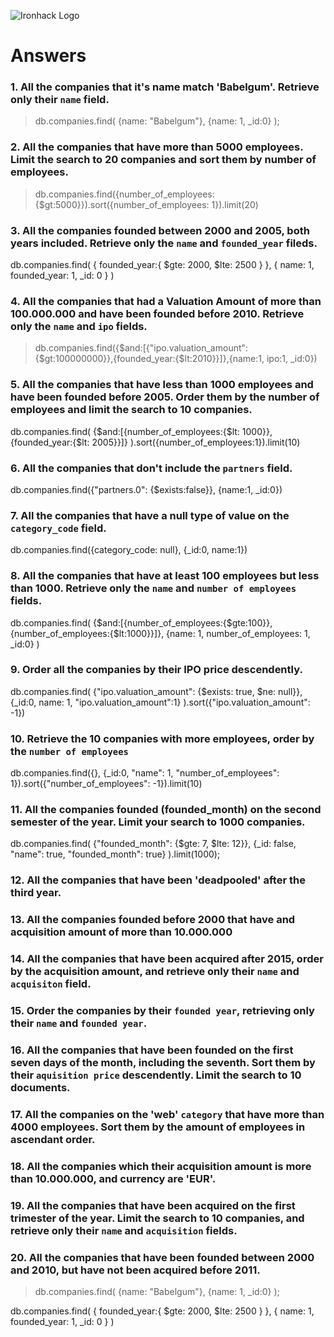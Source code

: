 ![Ironhack Logo](https://i.imgur.com/1QgrNNw.png)

# Answers

### 1. All the companies that it's name match 'Babelgum'. Retrieve only their `name` field.

> db.companies.find(     {name: "Babelgum"},     {name: 1, _id:0} );

### 2. All the companies that have more than 5000 employees. Limit the search to 20 companies and sort them by **number of employees**.

> db.companies.find({number_of_employees:{$gt:5000}}).sort({number_of_employees: 1}).limit(20)

### 3. All the companies founded between 2000 and 2005, both years included. Retrieve only the `name` and `founded_year` fileds.

db.companies.find(
    {
        founded_year:{
            $gte: 2000,
            $lte: 2500
        }
    },
    {
        name: 1,
        founded_year: 1,
        _id: 0
    }
)

### 4. All the companies that had a Valuation Amount of more than 100.000.000 and have been founded before 2010. Retrieve only the `name` and `ipo` fields.

> db.companies.find({$and:[{"ipo.valuation_amount":{$gt:100000000}},{founded_year:{$lt:2010}}]},{name:1, ipo:1, _id:0})

### 5. All the companies that have less than 1000 employees and have been founded before 2005. Order them by the number of employees and limit the search to 10 companies.

db.companies.find(
    {$and:[{number_of_employees:{$lt: 1000}},{founded_year:{$lt: 2005}}]}
).sort({number_of_employees:1}).limit(10)

### 6. All the companies that don't include the `partners` field.

db.companies.find({"partners.0": {$exists:false}}, {name:1, _id:0})

### 7. All the companies that have a null type of value on the `category_code` field.

db.companies.find({category_code: null}, {_id:0, name:1})

### 8. All the companies that have at least 100 employees but less than 1000. Retrieve only the `name` and `number of employees` fields.

db.companies.find(
    {$and:[{number_of_employees:{$gte:100}}, {number_of_employees:{$lt:1000}}]},
    {name: 1, number_of_employees: 1, _id:0}
)

### 9. Order all the companies by their IPO price descendently.

db.companies.find(
    {"ipo.valuation_amount": {$exists: true, $ne: null}},
    {_id:0, name: 1, "ipo.valuation_amount":1}
).sort({"ipo.valuation_amount": -1})

### 10. Retrieve the 10 companies with more employees, order by the `number of employees`

db.companies.find({}, {_id:0, "name": 1, "number_of_employees": 1}).sort({"number_of_employees": -1}).limit(10)

### 11. All the companies founded (founded_month) on the second semester of the year. Limit your search to 1000 companies.

db.companies.find(
    {"founded_month": {$gte: 7, $lte: 12}},
    {_id: false, "name": true, "founded_month": true}
).limit(1000);

### 12. All the companies that have been 'deadpooled' after the third year.

<!-- Your Code Goes Here -->

### 13. All the companies founded before 2000 that have and acquisition amount of more than 10.000.000

<!-- Your Code Goes Here -->

### 14. All the companies that have been acquired after 2015, order by the acquisition amount, and retrieve only their `name` and `acquisiton` field.

<!-- Your Code Goes Here -->

### 15. Order the companies by their `founded year`, retrieving only their `name` and `founded year`.

<!-- Your Code Goes Here -->

### 16. All the companies that have been founded on the first seven days of the month, including the seventh. Sort them by their `aquisition price` descendently. Limit the search to 10 documents.

<!-- Your Code Goes Here -->

### 17. All the companies on the 'web' `category` that have more than 4000 employees. Sort them by the amount of employees in ascendant order.

<!-- Your Code Goes Here -->

### 18. All the companies which their acquisition amount is more than 10.000.000, and currency are 'EUR'.

<!-- Your Code Goes Here -->

### 19. All the companies that have been acquired on the first trimester of the year. Limit the search to 10 companies, and retrieve only their `name` and `acquisition` fields.

<!-- Your Code Goes Here -->

### 20. All the companies that have been founded between 2000 and 2010, but have not been acquired before 2011.

<!-- Your Code Goes Here -->

> db.companies.find(     {name: "Babelgum"},     {name: 1, _id:0} );

db.companies.find(
    {
        founded_year:{
            $gte: 2000,
            $lte: 2500
        }
    },
    {
        name: 1,
        founded_year: 1,
        _id: 0
    }
)


<!-- 
{
	"_id" : ObjectId("52cdef7c4bab8bd675297d8a"),
	"name" : "Wetpaint",
	"permalink" : "abc2",
	"crunchbase_url" : "http://www.crunchbase.com/company/wetpaint",
	"homepage_url" : "http://wetpaint-inc.com",
	"blog_url" : "http://digitalquarters.net/",
	"blog_feed_url" : "http://digitalquarters.net/feed/",
	"twitter_username" : "BachelrWetpaint",
	"category_code" : "web",
	"number_of_employees" : 47,
	"founded_year" : 2005,
	"founded_month" : 10,
	"founded_day" : 17,
	"deadpooled_year" : 1,
	"tag_list" : "wiki, seattle, elowitz, media-industry, media-platform, social-distribution-system",
	"alias_list" : "",
	"email_address" : "info@wetpaint.com",
	"phone_number" : "206.859.6300",
	"description" : "Technology Platform Company",
	"created_at" : ISODate("2007-05-25T06:51:27Z"),
	"updated_at" : "Sun Dec 08 07:15:44 UTC 2013",
	"overview" : "<p>Wetpaint is a technology platform company that uses its proprietary state-of-the-art technology and expertise in social media to build and monetize audiences for digital publishers. Wetpaint’s own online property, Wetpaint Entertainment, an entertainment news site that attracts more than 12 million unique visitors monthly and has over 2 million Facebook fans, is a proof point to the company’s success in building and engaging audiences. Media companies can license Wetpaint’s platform which includes a dynamic playbook tailored to their individual needs and comprehensive training. Founded by Internet pioneer Ben Elowitz, and with offices in New York and Seattle, Wetpaint is backed by Accel Partners, the investors behind Facebook.</p>",
	"image" : {
		"available_sizes" : [
			[
				[
					150,
					75
				],
				"assets/images/resized/0000/3604/3604v14-max-150x150.jpg"
			],
			[
				[
					250,
					125
				],
				"assets/images/resized/0000/3604/3604v14-max-250x250.jpg"
			],
			[
				[
					450,
					225
				],
				"assets/images/resized/0000/3604/3604v14-max-450x450.jpg"
			]
		]
	},
	"products" : [
		{
			"name" : "Wikison Wetpaint",
			"permalink" : "wetpaint-wiki"
		},
		{
			"name" : "Wetpaint Social Distribution System",
			"permalink" : "wetpaint-social-distribution-system"
		}
	],
	"relationships" : [
		{
			"is_past" : false,
			"title" : "Co-Founder and VP, Social and Audience Development",
			"person" : {
				"first_name" : "Michael",
				"last_name" : "Howell",
				"permalink" : "michael-howell"
			}
		},
		{
			"is_past" : false,
			"title" : "Co-Founder/CEO/Board of Directors",
			"person" : {
				"first_name" : "Ben",
				"last_name" : "Elowitz",
				"permalink" : "ben-elowitz"
			}
		},
		{
			"is_past" : false,
			"title" : "COO/Board of Directors",
			"person" : {
				"first_name" : "Rob",
				"last_name" : "Grady",
				"permalink" : "rob-grady"
			}
		},
		{
			"is_past" : false,
			"title" : "SVP, Strategy and Business Development",
			"person" : {
				"first_name" : "Chris",
				"last_name" : "Kollas",
				"permalink" : "chris-kollas"
			}
		},
		{
			"is_past" : false,
			"title" : "Board",
			"person" : {
				"first_name" : "Theresia",
				"last_name" : "Ranzetta",
				"permalink" : "theresia-ranzetta"
			}
		},
		{
			"is_past" : false,
			"title" : "Board Member",
			"person" : {
				"first_name" : "Gus",
				"last_name" : "Tai",
				"permalink" : "gus-tai"
			}
		},
		{
			"is_past" : false,
			"title" : "Board",
			"person" : {
				"first_name" : "Len",
				"last_name" : "Jordan",
				"permalink" : "len-jordan"
			}
		},
		{
			"is_past" : false,
			"title" : "Head of Technology and Product",
			"person" : {
				"first_name" : "Alex",
				"last_name" : "Weinstein",
				"permalink" : "alex-weinstein"
			}
		},
		{
			"is_past" : true,
			"title" : "CFO",
			"person" : {
				"first_name" : "Bert",
				"last_name" : "Hogue",
				"permalink" : "bert-hogue"
			}
		},
		{
			"is_past" : true,
			"title" : "CFO/ CRO",
			"person" : {
				"first_name" : "Brian",
				"last_name" : "Watkins",
				"permalink" : "brian-watkins"
			}
		},
		{
			"is_past" : true,
			"title" : "Senior Vice President, Marketing",
			"person" : {
				"first_name" : "Rob",
				"last_name" : "Grady",
				"permalink" : "rob-grady"
			}
		},
		{
			"is_past" : true,
			"title" : "VP, Technology and Product",
			"person" : {
				"first_name" : "Werner",
				"last_name" : "Koepf",
				"permalink" : "werner-koepf"
			}
		},
		{
			"is_past" : true,
			"title" : "VP Marketing",
			"person" : {
				"first_name" : "Kevin",
				"last_name" : "Flaherty",
				"permalink" : "kevin-flaherty"
			}
		},
		{
			"is_past" : true,
			"title" : "VP User Experience",
			"person" : {
				"first_name" : "Alex",
				"last_name" : "Berg",
				"permalink" : "alex-berg"
			}
		},
		{
			"is_past" : true,
			"title" : "VP Engineering",
			"person" : {
				"first_name" : "Steve",
				"last_name" : "McQuade",
				"permalink" : "steve-mcquade"
			}
		},
		{
			"is_past" : true,
			"title" : "Executive Editor",
			"person" : {
				"first_name" : "Susan",
				"last_name" : "Mulcahy",
				"permalink" : "susan-mulcahy"
			}
		},
		{
			"is_past" : true,
			"title" : "VP Business Development",
			"person" : {
				"first_name" : "Chris",
				"last_name" : "Kollas",
				"permalink" : "chris-kollas"
			}
		}
	],
	"competitions" : [
		{
			"competitor" : {
				"name" : "Wikia",
				"permalink" : "wikia"
			}
		},
		{
			"competitor" : {
				"name" : "JotSpot",
				"permalink" : "jotspot"
			}
		},
		{
			"competitor" : {
				"name" : "Socialtext",
				"permalink" : "socialtext"
			}
		},
		{
			"competitor" : {
				"name" : "Ning by Glam Media",
				"permalink" : "ning"
			}
		},
		{
			"competitor" : {
				"name" : "Soceeo",
				"permalink" : "soceeo"
			}
		},
		{
			"competitor" : {
				"name" : "Yola",
				"permalink" : "yola"
			}
		},
		{
			"competitor" : {
				"name" : "SocialGO",
				"permalink" : "socialgo"
			}
		},
		{
			"competitor" : {
				"name" : "IslamNor",
				"permalink" : "islamnor"
			}
		}
	],
	"providerships" : [ ],
	"total_money_raised" : "$39.8M",
	"funding_rounds" : [
		{
			"id" : 888,
			"round_code" : "a",
			"source_url" : "http://seattlepi.nwsource.com/business/246734_wiki02.html",
			"source_description" : "",
			"raised_amount" : 5250000,
			"raised_currency_code" : "USD",
			"funded_year" : 2005,
			"funded_month" : 10,
			"funded_day" : 1,
			"investments" : [
				{
					"company" : null,
					"financial_org" : {
						"name" : "Frazier Technology Ventures",
						"permalink" : "frazier-technology-ventures"
					},
					"person" : null
				},
				{
					"company" : null,
					"financial_org" : {
						"name" : "Trinity Ventures",
						"permalink" : "trinity-ventures"
					},
					"person" : null
				}
			]
		},
		{
			"id" : 889,
			"round_code" : "b",
			"source_url" : "http://pulse2.com/2007/01/09/wiki-builder-website-wetpaint-welcomes-95m-funding/",
			"source_description" : "",
			"raised_amount" : 9500000,
			"raised_currency_code" : "USD",
			"funded_year" : 2007,
			"funded_month" : 1,
			"funded_day" : 1,
			"investments" : [
				{
					"company" : null,
					"financial_org" : {
						"name" : "Accel Partners",
						"permalink" : "accel-partners"
					},
					"person" : null
				},
				{
					"company" : null,
					"financial_org" : {
						"name" : "Frazier Technology Ventures",
						"permalink" : "frazier-technology-ventures"
					},
					"person" : null
				},
				{
					"company" : null,
					"financial_org" : {
						"name" : "Trinity Ventures",
						"permalink" : "trinity-ventures"
					},
					"person" : null
				}
			]
		},
		{
			"id" : 2312,
			"round_code" : "c",
			"source_url" : "http://www.accel.com/news/news_one_up.php?news_id=185",
			"source_description" : "Accel",
			"raised_amount" : 25000000,
			"raised_currency_code" : "USD",
			"funded_year" : 2008,
			"funded_month" : 5,
			"funded_day" : 19,
			"investments" : [
				{
					"company" : null,
					"financial_org" : {
						"name" : "DAG Ventures",
						"permalink" : "dag-ventures"
					},
					"person" : null
				},
				{
					"company" : null,
					"financial_org" : {
						"name" : "Accel Partners",
						"permalink" : "accel-partners"
					},
					"person" : null
				},
				{
					"company" : null,
					"financial_org" : {
						"name" : "Trinity Ventures",
						"permalink" : "trinity-ventures"
					},
					"person" : null
				},
				{
					"company" : null,
					"financial_org" : {
						"name" : "Frazier Technology Ventures",
						"permalink" : "frazier-technology-ventures"
					},
					"person" : null
				}
			]
		}
	],
	"investments" : [ ],
	"acquisition" : {
		"price_amount" : 30000000,
		"price_currency_code" : "USD",
		"term_code" : "cash_and_stock",
		"source_url" : "http://allthingsd.com/20131216/viggle-tries-to-bulk-up-its-social-tv-business-by-buying-wetpaint/?mod=atdtweet",
		"source_description" : " Viggle Tries to Bulk Up Its Social TV Business by Buying Wetpaint",
		"acquired_year" : 2013,
		"acquired_month" : 12,
		"acquired_day" : 16,
		"acquiring_company" : {
			"name" : "Viggle",
			"permalink" : "viggle"
		}
	},
	"acquisitions" : [ ],
	"offices" : [
		{
			"description" : "",
			"address1" : "710 - 2nd Avenue",
			"address2" : "Suite 1100",
			"zip_code" : "98104",
			"city" : "Seattle",
			"state_code" : "WA",
			"country_code" : "USA",
			"latitude" : 47.603122,
			"longitude" : -122.333253
		},
		{
			"description" : "",
			"address1" : "270 Lafayette Street",
			"address2" : "Suite 505",
			"zip_code" : "10012",
			"city" : "New York",
			"state_code" : "NY",
			"country_code" : "USA",
			"latitude" : 40.7237306,
			"longitude" : -73.9964312
		}
	],
	"milestones" : [
		{
			"id" : 5869,
			"description" : "Wetpaint named in Lead411's Hottest Seattle Companies list",
			"stoned_year" : 2010,
			"stoned_month" : 6,
			"stoned_day" : 8,
			"source_url" : "http://www.lead411.com/seattle-companies.html",
			"source_text" : null,
			"source_description" : "LEAD411 LAUNCHES \"HOTTEST SEATTLE COMPANIES\" AWARDS",
			"stoneable_type" : "Company",
			"stoned_value" : null,
			"stoned_value_type" : null,
			"stoned_acquirer" : null,
			"stoneable" : {
				"name" : "Wetpaint",
				"permalink" : "wetpaint"
			}
		},
		{
			"id" : 8702,
			"description" : "Site-Builder Wetpaint Makes One For Itself, Using the Demand Media Playbook",
			"stoned_year" : 2010,
			"stoned_month" : 9,
			"stoned_day" : 6,
			"source_url" : "http://mediamemo.allthingsd.com/20100906/site-builder-wetpaint-makes-one-for-itself-using-the-demand-media-playbook/",
			"source_text" : null,
			"source_description" : "All Things D",
			"stoneable_type" : "Company",
			"stoned_value" : null,
			"stoned_value_type" : null,
			"stoned_acquirer" : null,
			"stoneable" : {
				"name" : "Wetpaint",
				"permalink" : "wetpaint"
			}
		}
	],
	"video_embeds" : [ ],
	"screenshots" : [
		{
			"available_sizes" : [
				[
					[
						150,
						86
					],
					"assets/images/resized/0016/0929/160929v2-max-150x150.png"
				],
				[
					[
						250,
						143
					],
					"assets/images/resized/0016/0929/160929v2-max-250x250.png"
				],
				[
					[
						450,
						258
					],
					"assets/images/resized/0016/0929/160929v2-max-450x450.png"
				]
			],
			"attribution" : null
		}
	],
	"external_links" : [
		{
			"external_url" : "http://www.geekwire.com/2011/rewind-ben-elowitz-wetpaint-ceo-building-type-media-company",
			"title" : "GeekWire interview: Rewind - Ben Elowitz, Wetpaint CEO, on building a new type of media company"
		},
		{
			"external_url" : "http://techcrunch.com/2012/06/17/search-and-social-how-two-will-soon-become-one/",
			"title" : "Guest post by CEO Ben Elowitz in TechCrunch"
		},
		{
			"external_url" : "http://allthingsd.com/20120516/what-to-expect-when-facebook-is-expecting-five-predictions-for-facebooks-first-public-year/",
			"title" : "Guest post by CEO Ben Elowitz in AllThingsD"
		},
		{
			"external_url" : "http://adage.com/article/digitalnext/facebook-biggest-player-advertising-s-540-billion-world/235708/",
			"title" : "Guest post by CEO Ben Elowitz in AdAge"
		},
		{
			"external_url" : "http://www.businessinsider.com/facebook-captures-14-percent-of-our-online-attention-but-only-4-percent-of-ad-spending-online-2012-6",
			"title" : "Guest post by CEO Ben Elowitz in Business Insider"
		},
		{
			"external_url" : "http://allfacebook.com/wetpaint-media-data_b75963",
			"title" : "AllFacebook coverage of Wetpaint"
		},
		{
			"external_url" : "http://adage.com/article/digital/celeb-site-wetpaint-shows-media-profit-facebook/237828/",
			"title" : "Profile of Wetpaint in Ad Age"
		},
		{
			"external_url" : "http://allthingsd.com/20121018/how-to-boost-your-facebook-traffic-tips-and-tricks-from-wetpaint/",
			"title" : "Interview with Wetpaint CEO Ben Elowitz in All Things D"
		},
		{
			"external_url" : "http://www.xconomy.com/seattle/2012/10/19/wetpaint-starts-licensing-its-facebook-based-media-distribution-tech/",
			"title" : "Profile of Wetpaint in Xconomy"
		}
	],
	"partners" : [ ]
} -->
